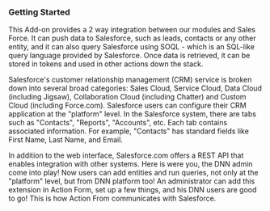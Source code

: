 ### Getting Started

This Add-on provides a 2 way integration between our modules and Sales Force. It can push data to Salesforce, such as leads, contacts or any other entity, and it can also query Salesforce using SOQL - which is an SQL-like query language provided by Salesforce. Once data is retrieved, it can be stored in tokens and used in other actions down the stack.

Salesforce's customer relationship management (CRM) service is broken down into several broad categories: Sales Cloud, Service Cloud, Data Cloud (including Jigsaw), Collaboration Cloud (including Chatter) and Custom Cloud (including Force.com). Salesforce users can configure their CRM application at the "platform" level. In the Salesforce system, there are tabs such as "Contacts", "Reports", "Accounts", etc. Each tab contains associated information. For example, "Contacts" has standard fields like First Name, Last Name, and Email. 

In addition to the web interface, Salesforce.com offers a REST API that enables integration with other systems. Here is were you, the DNN admin come into play! Now users can add entities and run queries, not only at the "platform" level, but from DNN platform too! An administrator can add this extension in Action Form, set up a few things, and his DNN users are good to go! This is how Action From communicates with Salesforce.
